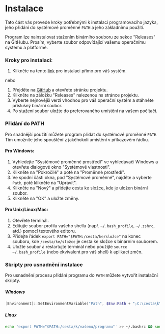 # Instalace

Tato část vás provede kroky potřebnými k instalaci programovacího jazyka, jeho přidání do systémové proměnné `PATH` a jeho základnímu použití.

Program lze nainstalovat stažením binárního souboru ze sekce "Releases" na GitHubu. Prosím, vyberte soubor odpovídající vašemu operačnímu systému a platformě.


### Kroky pro instalaci:

1. Klikněte na tento [link](#downloadLink) pro instalaci přímo pro váš systém.

nebo 

1. Přejděte na [GitHub](https://github.com/simonralek/vyq) a otevřete stránku projektu.
2. Klikněte na záložku "Releases" nalezenou na stránce projektu.
3. Vyberte nejnovější verzi vhodnou pro váš operační systém a stáhněte příslušný binární soubor.
4. Po stažení soubor uložte do preferovaného umístění na vašem počítači.


### Přidání do PATH

Pro snadnější použití můžete program přidat do systémové proměnné `PATH`. Tím umožníte jeho spouštění z jakéhokoli umístění v příkazovém řádku.

#### Pro Windows:

1. Vyhledejte "Systémové proměnné prostředí" ve vyhledávači Windows a otevřete dialogové okno "Systémové vlastnosti".
2. Klikněte na "Pokročilé" a poté na "Proměnné prostředí".
3. Ve spodní části okna, pod "Systémové proměnné", najděte a vyberte `Path`, poté klikněte na "Upravit".
4. Klikněte na "Nový" a přidejte cestu ke složce, kde je uložen binární soubor.
5. Klikněte na "OK" a uložte změny.

#### Pro Unix/Linux/Mac:

1. Otevřete terminál.
2. Editujte soubor profilu vašeho shellu (např. `~/.bash_profile`, `~/.zshrc`, atd.) pomocí textového editoru.
3. Přidejte řádek `export PATH="$PATH:/cesta/ke/složce"` na konec souboru, kde `/cesta/ke/složce` je cesta ke složce s binárním souborem.
4. Uložte soubor a restartujte terminál nebo použijte `source ~/.bash_profile` (nebo ekvivalent pro váš shell) k aplikaci změn.

### Skripty pro usnadnění instalace

Pro usnadnění procesu přidání programu do `PATH` můžete vytvořit instalační skripty.

##### Windows
```powershell
[Environment]::SetEnvironmentVariable("Path", $Env:Path + ";C:\cesta\k\vašemu\programu", [EnvironmentVariableTarget]::User)
```

##### Linux
```bash
echo 'export PATH="$PATH:/cesta/k/vašemu/programu"' >> ~/.bashrc && source ~/.bashrc
```
